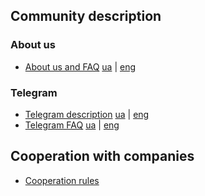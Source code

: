 
## Community description

### About us
- [About us and FAQ](./community_description/about_us_faq_ua.md) [ua](./community_description/about_us_faq_ua.md) | [eng](./community_description/about_us_faq_en.md)

### Telegram
- [Telegram description](./community_description/about_us_faq_ua.md) [ua](./community_description/about_us_faq_ua.md) | [eng](./community_description/about_us_faq_en.md)
- [Telegram FAQ](./community_description/telegram_faq_ua.md) [ua](./community_description/telegram_faq_ua.md) | [eng](./community_description/telegram_description_en.md)

## Cooperation with companies
- [Cooperation rules](./companies_cooperation/cooperation_rules.md)
